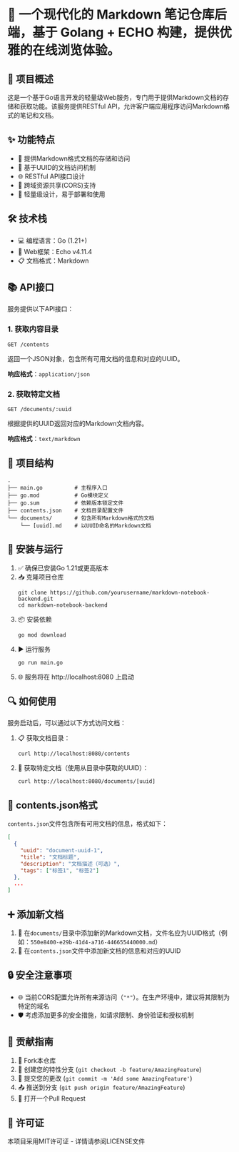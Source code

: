 # 📝 一个现代化的 Markdown 笔记仓库后端，基于 Golang + ECHO 构建，提供优雅的在线浏览体验。

## 🌟 项目概述
这是一个基于Go语言开发的轻量级Web服务，专门用于提供Markdown文档的存储和获取功能。该服务提供RESTful API，允许客户端应用程序访问Markdown格式的笔记和文档。

## ✨ 功能特点
- 📄 提供Markdown格式文档的存储和访问
- 🔑 基于UUID的文档访问机制
- 🌐 RESTful API接口设计
- 🔄 跨域资源共享(CORS)支持
- 🚀 轻量级设计，易于部署和使用

## 🛠️ 技术栈
- 💻 编程语言：Go (1.21+)
- 🔧 Web框架：Echo v4.11.4
- 📋 文档格式：Markdown

## 📚 API接口
服务提供以下API接口：

### 1. 获取内容目录
```
GET /contents
```
返回一个JSON对象，包含所有可用文档的信息和对应的UUID。

**响应格式**：`application/json`

### 2. 获取特定文档
```
GET /documents/:uuid
```
根据提供的UUID返回对应的Markdown文档内容。

**响应格式**：`text/markdown`

## 📂 项目结构
```
.
├── main.go          # 主程序入口
├── go.mod           # Go模块定义
├── go.sum           # 依赖版本锁定文件
├── contents.json    # 文档目录配置文件
└── documents/       # 包含所有Markdown格式的文档
    └── [uuid].md    # 以UUID命名的Markdown文档
```

## 🚀 安装与运行
1. ✅ 确保已安装Go 1.21或更高版本
2. 📥 克隆项目仓库
   ```
   git clone https://github.com/yourusername/markdown-notebook-backend.git
   cd markdown-notebook-backend
   ```
3. 📦 安装依赖
   ```
   go mod download
   ```
4. ▶️ 运行服务
   ```
   go run main.go
   ```
5. 🌐 服务将在 http://localhost:8080 上启动

## 🔍 如何使用
服务启动后，可以通过以下方式访问文档：

1. 📋 获取文档目录：
   ```
   curl http://localhost:8080/contents
   ```

2. 📄 获取特定文档（使用从目录中获取的UUID）：
   ```
   curl http://localhost:8080/documents/[uuid]
   ```

## 📝 contents.json格式
`contents.json`文件包含所有可用文档的信息，格式如下：
```json
[
  {
    "uuid": "document-uuid-1",
    "title": "文档标题",
    "description": "文档描述（可选）",
    "tags": ["标签1", "标签2"]
  },
  ...
]
```

## ➕ 添加新文档
1. 📄 在`documents/`目录中添加新的Markdown文档，文件名应为UUID格式（例如：`550e8400-e29b-41d4-a716-446655440000.md`）
2. 🔄 在`contents.json`文件中添加新文档的信息和对应的UUID

## 🔒 安全注意事项
- 🌐 当前CORS配置允许所有来源访问（`"*"`）。在生产环境中，建议将其限制为特定的域名
- 🛡️ 考虑添加更多的安全措施，如请求限制、身份验证和授权机制

## 👥 贡献指南
1. 🔱 Fork本仓库
2. 🌿 创建您的特性分支 (`git checkout -b feature/AmazingFeature`)
3. 💾 提交您的更改 (`git commit -m 'Add some AmazingFeature'`)
4. 📤 推送到分支 (`git push origin feature/AmazingFeature`)
5. 🔄 打开一个Pull Request

## 📄 许可证
本项目采用MIT许可证 - 详情请参阅LICENSE文件 